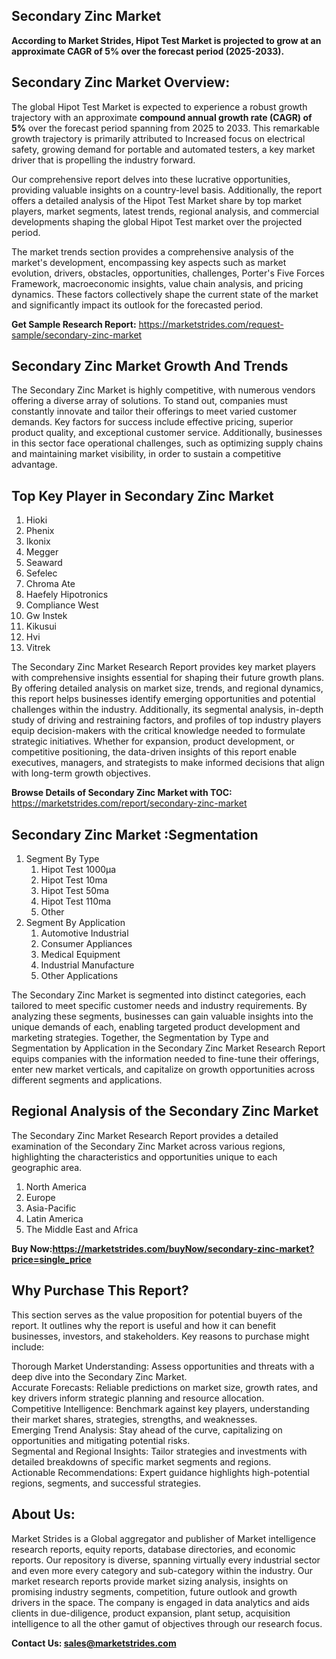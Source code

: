 <h2>Secondary Zinc Market</h2>
<p><strong>According to Market Strides, Hipot Test Market is projected to grow at an approximate CAGR of 5% over the forecast period (2025-2033).</strong></p>
<h2>Secondary Zinc Market Overview:</h2>
<p><p>The global Hipot Test Market is expected to experience a robust growth trajectory with an approximate <strong>compound annual growth rate (CAGR) of 5%</strong> over the forecast period spanning from 2025 to 2033. This remarkable growth trajectory is primarily attributed to Increased focus on electrical safety, growing demand for portable and automated testers, a key market driver that is propelling the industry forward.</p>
<p>Our comprehensive report delves into these lucrative opportunities, providing valuable insights on a country-level basis. Additionally, the report offers a detailed analysis of the Hipot Test Market share by top market players, market segments, latest trends, regional analysis, and commercial developments shaping the global Hipot Test market over the projected period.</p>
<p>The market trends section provides a comprehensive analysis of the market's development, encompassing key aspects such as market evolution, drivers, obstacles, opportunities, challenges, Porter's Five Forces Framework, macroeconomic insights, value chain analysis, and pricing dynamics. These factors collectively shape the current state of the market and significantly impact its outlook for the forecasted period.</p></p>
<p><strong>Get Sample Research Report:</strong> <a href=https://marketstrides.com/request-sample/secondary-zinc-market>https://marketstrides.com/request-sample/secondary-zinc-market</a></p>
<h2>Secondary Zinc Market Growth And Trends</h2>
<p>The Secondary Zinc Market is highly competitive, with numerous vendors offering a diverse array of solutions. To stand out, companies must constantly innovate and tailor their offerings to meet varied customer demands. Key factors for success include effective pricing, superior product quality, and exceptional customer service. Additionally, businesses in this sector face operational challenges, such as optimizing supply chains and maintaining market visibility, in order to sustain a competitive advantage.</p>
<h2>Top Key Player in Secondary Zinc Market</h2>
<p><ol>
<li>Hioki</li>
<li>Phenix</li>
<li>Ikonix</li>
<li>Megger</li>
<li>Seaward</li>
<li>Sefelec</li>
<li>Chroma Ate</li>
<li>Haefely Hipotronics</li>
<li>Compliance West</li>
<li>Gw Instek</li>
<li>Kikusui</li>
<li>Hvi</li>
<li>Vitrek</li>
</ol></p>
<p>The Secondary Zinc Market Research Report provides key market players with comprehensive insights essential for shaping their future growth plans. By offering detailed analysis on market size, trends, and regional dynamics, this report helps businesses identify emerging opportunities and potential challenges within the industry. Additionally, its segmental analysis, in-depth study of driving and restraining factors, and profiles of top industry players equip decision-makers with the critical knowledge needed to formulate strategic initiatives. Whether for expansion, product development, or competitive positioning, the data-driven insights of this report enable executives, managers, and strategists to make informed decisions that align with long-term growth objectives.</p>
<p><strong>Browse Details of Secondary Zinc Market with TOC:</strong> <a href=https://marketstrides.com/report/secondary-zinc-market>https://marketstrides.com/report/secondary-zinc-market</a></p>
<h2>Secondary Zinc Market :Segmentation</h2>
<p><ol>
<li>Segment By Type
<ol>
<li>Hipot Test 1000&mu;a</li>
<li>Hipot Test 10ma</li>
<li>Hipot Test 50ma</li>
<li>Hipot Test 110ma</li>
<li>Other</li>
</ol>
</li>
<li>Segment By Application
<ol>
<li>Automotive Industrial</li>
<li>Consumer Appliances</li>
<li>Medical Equipment</li>
<li>Industrial Manufacture</li>
<li>Other Applications</li>
</ol>
</li>
</ol></p>
<p>The Secondary Zinc Market is segmented into distinct categories, each tailored to meet specific customer needs and industry requirements. By analyzing these segments, businesses can gain valuable insights into the unique demands of each, enabling targeted product development and marketing strategies. Together, the Segmentation by Type and Segmentation by Application in the Secondary Zinc Market Research Report equips companies with the information needed to fine-tune their offerings, enter new market verticals, and capitalize on growth opportunities across different segments and applications.</p>
<h2>Regional Analysis of the Secondary Zinc Market</h2>
<p>The Secondary Zinc Market Research Report provides a detailed examination of the Secondary Zinc Market across various regions, highlighting the characteristics and opportunities unique to each geographic area.</p>
<p><ol>
<li>North America</li>
<li>Europe</li>
<li>Asia-Pacific</li>
<li>Latin America</li>
<li>The Middle East and Africa</li>
</ol></p>
<p><strong>Buy Now:<a href=https://marketstrides.com/buyNow/secondary-zinc-market?price=single_price>https://marketstrides.com/buyNow/secondary-zinc-market?price=single_price</a></strong></p>
<h2>Why Purchase This Report?</h2>
<p>This section serves as the value proposition for potential buyers of the report. It outlines why the report is useful and how it can benefit businesses, investors, and stakeholders. Key reasons to purchase might include:</p>
<p>Thorough Market Understanding: Assess opportunities and threats with a deep dive into the Secondary Zinc Market.<br />Accurate Forecasts: Reliable predictions on market size, growth rates, and key drivers inform strategic planning and resource allocation.<br />Competitive Intelligence: Benchmark against key players, understanding their market shares, strategies, strengths, and weaknesses.<br />Emerging Trend Analysis: Stay ahead of the curve, capitalizing on opportunities and mitigating potential risks.<br />Segmental and Regional Insights: Tailor strategies and investments with detailed breakdowns of specific market segments and regions.<br />Actionable Recommendations: Expert guidance highlights high-potential regions, segments, and successful strategies.</p>
<h2>About Us:</h2>
<p>Market Strides is a Global aggregator and publisher of Market intelligence research reports, equity reports, database directories, and economic reports. Our repository is diverse, spanning virtually every industrial sector and even more every category and sub-category within the industry. Our market research reports provide market sizing analysis, insights on promising industry segments, competition, future outlook and growth drivers in the space. The company is engaged in data analytics and aids clients in due-diligence, product expansion, plant setup, acquisition intelligence to all the other gamut of objectives through our research focus.</p>
<p><strong>Contact Us: <a href=mailto:sales@marketstrides.com>sales@marketstrides.com</a></strong></p>

